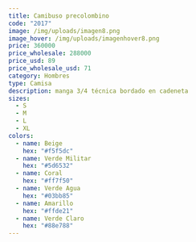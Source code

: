 ```yaml
---
title: Camibuso precolombino
code: "2017"
image: /img/uploads/imagen8.png
image_hover: /img/uploads/imagenhover8.png
price: 360000
price_wholesale: 288000
price_usd: 89
price_wholesale_usd: 71
category: Hombres
type: Camisa
description: manga 3/4 técnica bordado en cadeneta
sizes:
  - S
  - M
  - L
  - XL
colors:
  - name: Beige
    hex: "#f5f5dc"
  - name: Verde Militar
    hex: "#5d6532"
  - name: Coral
    hex: "#ff7f50"
  - name: Verde Agua
    hex: "#03bb85"
  - name: Amarillo
    hex: "#ffde21"
  - name: Verde Claro
    hex: "#88e788"
---
```

